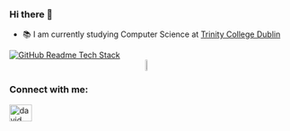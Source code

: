 ### Hi there 👋

<!-- BREVE DESCRIPCION -->
- 📚 I am currently studying Computer Science at [Trinity College Dublin](https://www.tcd.ie/)

<!-- Statistics -->
<a href="https://github-readme-tech-stack.vercel.app">
    <img src="https://github-readme-tech-stack.vercel.app/api/cards?title=My%20Tech%20Stack&align=center&titleAlign=center&fontSize=25&lineHeight=10&lineCount=3&theme=github_dark&width=450&bg=%230e1114&badge=%2312161a&border=%2312161a&titleColor=%2321c0d1&line1=react,react,auto;javascript,javascript,auto;html5,html5,auto;css3,css3,2965f1;&line2=python,python,auto;java,java,auto;csharp,csharp,auto;docker,docker,auto;&line3=node.js,node.js,auto;sql,sql,auto;haskell,haskell,auto;dotnet,dotnet,auto;" alt="GitHub Readme Tech Stack" />
  </a>
<div style="display:grid;align-items:center;justify-content:center">
  <img style="height:100%;width:45%;max-width: 100%" src="https://github-readme-stats.vercel.app/api?username=tmoroney&theme=github_dark&count_private=true&show_icons=true&include_all_commits=true"/>
  <!-- <img style="height:100%;width:49%;max-width: 10%" src="https://github-readme-stats.vercel.app/api/top-langs/?username=tmoroney&layout=compact&theme=gotham&langs_count=8"/> -->
</div>

<!-- Contact me -->
<h3 align="left">Connect with me:</h3>
<p align="left">
<a href="https://www.linkedin.com/in/tom-moroney1/" target="blank"><img align="center" src="https://raw.githubusercontent.com/rahuldkjain/github-profile-readme-generator/master/src/images/icons/Social/linked-in-alt.svg" alt="david mendoza ramos" height="30" width="40" /></a>
</p>


<!--
**tmoroney/tmoroney** is a ✨ _special_ ✨ repository because its `README.md` (this file) appears on your GitHub profile.

Here are some ideas to get you started:

- 🔭 I’m currently working on ...
- 🌱 I’m currently learning ...
- 👯 I’m looking to collaborate on ...
- 🤔 I’m looking for help with ...
- 💬 Ask me about ...
- 📫 How to reach me: ...
- 😄 Pronouns: ...
- ⚡ Fun fact: ...
-->
